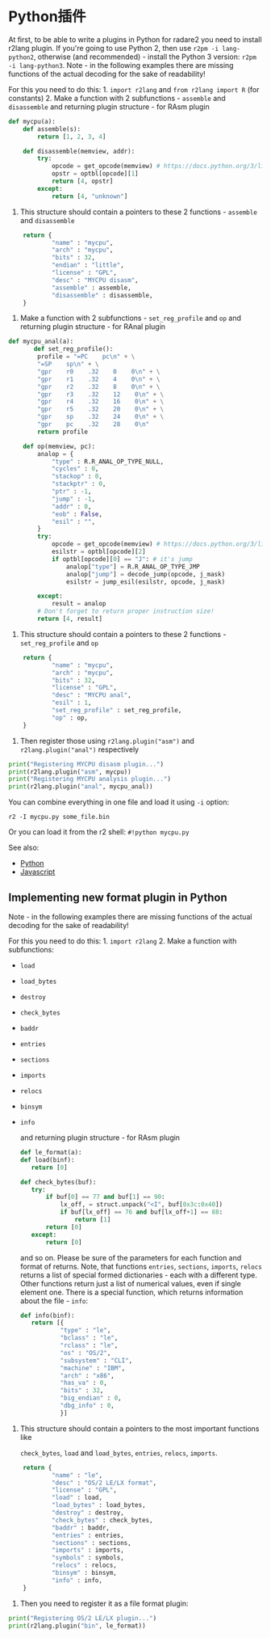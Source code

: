 # Python插件

At first, to be able to write a plugins in Python for radare2 you need to install r2lang plugin. If you're going to use Python 2, then use `r2pm -i lang-python2`, otherwise \(and recommended\) - install the Python 3 version: `r2pm -i lang-python3`. Note - in the following examples there are missing functions of the actual decoding for the sake of readability!

For this you need to do this: 1. `import r2lang` and `from r2lang import R` \(for constants\) 2. Make a function with 2 subfunctions - `assemble` and `disassemble` and returning plugin structure - for RAsm plugin

```python
def mycpu(a):
    def assemble(s):
        return [1, 2, 3, 4]

    def disassemble(memview, addr):
        try:
            opcode = get_opcode(memview) # https://docs.python.org/3/library/stdtypes.html#memoryview
            opstr = optbl[opcode][1]
            return [4, opstr]
        except:
            return [4, "unknown"]
```

1. This structure should contain a pointers to these 2 functions - `assemble` and `disassemble`

```python
    return {
            "name" : "mycpu",
            "arch" : "mycpu",
            "bits" : 32,
            "endian" : "little",
            "license" : "GPL",
            "desc" : "MYCPU disasm",
            "assemble" : assemble,
            "disassemble" : disassemble,
    }
```

1. Make a function with 2 subfunctions - `set_reg_profile` and `op` and returning plugin structure - for RAnal plugin

```python
def mycpu_anal(a):
       def set_reg_profile():
        profile = "=PC    pc\n" + \
        "=SP    sp\n" + \
        "gpr    r0    .32    0    0\n" + \
        "gpr    r1    .32    4    0\n" + \
        "gpr    r2    .32    8    0\n" + \
        "gpr    r3    .32    12    0\n" + \
        "gpr    r4    .32    16    0\n" + \
        "gpr    r5    .32    20    0\n" + \
        "gpr    sp    .32    24    0\n" + \
        "gpr    pc    .32    28    0\n"
        return profile

    def op(memview, pc):
        analop = {
            "type" : R.R_ANAL_OP_TYPE_NULL,
            "cycles" : 0,
            "stackop" : 0,
            "stackptr" : 0,
            "ptr" : -1,
            "jump" : -1,
            "addr" : 0,
            "eob" : False,
            "esil" : "",
        }
        try:
            opcode = get_opcode(memview) # https://docs.python.org/3/library/stdtypes.html#memoryview
            esilstr = optbl[opcode][2]
            if optbl[opcode][0] == "J": # it's jump
                analop["type"] = R.R_ANAL_OP_TYPE_JMP
                analop["jump"] = decode_jump(opcode, j_mask)
                esilstr = jump_esil(esilstr, opcode, j_mask)

        except:
            result = analop
        # Don't forget to return proper instruction size!
        return [4, result]
```

1. This structure should contain a pointers to these 2 functions - `set_reg_profile` and `op`

```python
    return {
            "name" : "mycpu",
            "arch" : "mycpu",
            "bits" : 32,
            "license" : "GPL",
            "desc" : "MYCPU anal",
            "esil" : 1,
            "set_reg_profile" : set_reg_profile,
            "op" : op,
    }
```

1. Then register those using `r2lang.plugin("asm")` and `r2lang.plugin("anal")` respectively

```python
print("Registering MYCPU disasm plugin...")
print(r2lang.plugin("asm", mycpu))
print("Registering MYCPU analysis plugin...")
print(r2lang.plugin("anal", mycpu_anal))
```

You can combine everything in one file and load it using `-i` option:

```text
r2 -I mycpu.py some_file.bin
```

Or you can load it from the r2 shell: `#!python mycpu.py`

See also:

* [Python](https://github.com/radare/radare2-bindings/blob/master/libr/lang/p/test-py-asm.py)
* [Javascript](https://github.com/radare/radare2-bindings/blob/master/libr/lang/p/dukasm.js)

## Implementing new format plugin in Python

Note - in the following examples there are missing functions of the actual decoding for the sake of readability!

For this you need to do this: 1. `import r2lang` 2. Make a function with subfunctions:

* `load`
* `load_bytes`
* `destroy`
* `check_bytes`
* `baddr`
* `entries`
* `sections`
* `imports`
* `relocs`
* `binsym`
* `info`

  and returning plugin structure - for RAsm plugin

  ```python
  def le_format(a):
  def load(binf):
     return [0]

  def check_bytes(buf):
     try:
         if buf[0] == 77 and buf[1] == 90:
             lx_off, = struct.unpack("<I", buf[0x3c:0x40])
             if buf[lx_off] == 76 and buf[lx_off+1] == 88:
                 return [1]
         return [0]
     except:
         return [0]
  ```

  and so on. Please be sure of the parameters for each function and format of returns. Note, that functions `entries`, `sections`, `imports`, `relocs` returns a list of special formed dictionaries - each with a different type. Other functions return just a list of numerical values, even if single element one. There is a special function, which returns information about the file - `info`:

  ```python
  def info(binf):
     return [{
             "type" : "le",
             "bclass" : "le",
             "rclass" : "le",
             "os" : "OS/2",
             "subsystem" : "CLI",
             "machine" : "IBM",
             "arch" : "x86",
             "has_va" : 0,
             "bits" : 32,
             "big_endian" : 0,
             "dbg_info" : 0,
             }]
  ```

1. This structure should contain a pointers to the most important functions like

   `check_bytes`, `load` and `load_bytes`, `entries`, `relocs`, `imports`.

```python
    return {
            "name" : "le",
            "desc" : "OS/2 LE/LX format",
            "license" : "GPL",
            "load" : load,
            "load_bytes" : load_bytes,
            "destroy" : destroy,
            "check_bytes" : check_bytes,
            "baddr" : baddr,
            "entries" : entries,
            "sections" : sections,
            "imports" : imports,
            "symbols" : symbols,
            "relocs" : relocs,
            "binsym" : binsym,
            "info" : info,
    }
```

1. Then you need to register it as a file format plugin:

```python
print("Registering OS/2 LE/LX plugin...")
print(r2lang.plugin("bin", le_format))
```

